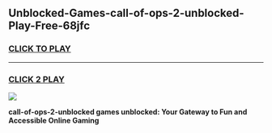 
## Unblocked-Games-call-of-ops-2-unblocked-Play-Free-68jfc
<h3>
<a href="https://premium76.site?title=call-of-ops-2-unblocked&ref=18A1">CLICK TO PLAY</a></h3>
<hr>

<h3>
<a href="https://premium76.site?title=call-of-ops-2-unblocked&ref=18A1">CLICK 2 PLAY</a>
  
</h3>

<a href="https://premium76.site?title=call-of-ops-2-unblocked&ref=18A1"><img src="https://clearcache.store/games.png"></a>


**call-of-ops-2-unblocked games unblocked: Your Gateway to Fun and Accessible Online Gaming**
